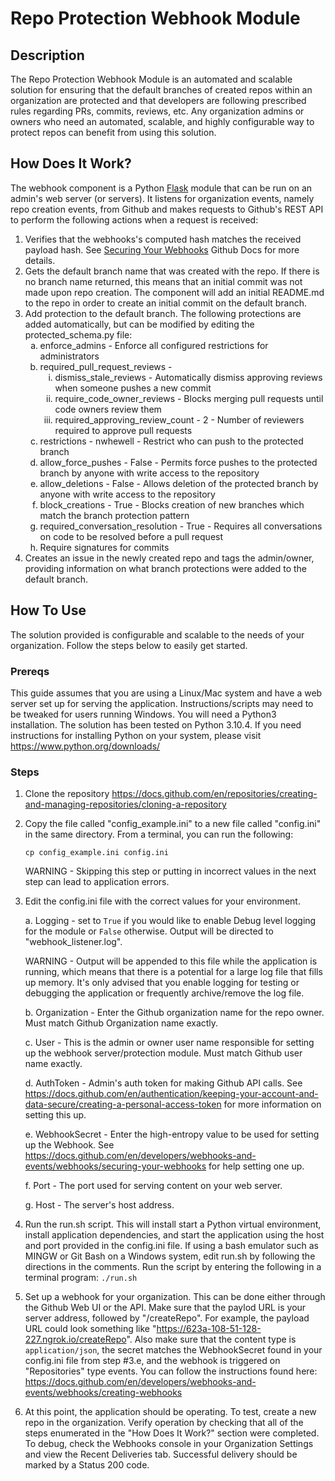 # Repo Protection Webhook Module
## Description
The Repo Protection Webhook Module is an automated and scalable solution for ensuring that the default branches of created repos within an organization are protected and that developers are following prescribed rules regarding PRs, commits, reviews, etc. Any organization admins or owners who need an automated, scalable, and highly configurable way to protect repos can benefit from using this solution.
## How Does It Work?
The webhook component is a Python [Flask](https://flask.palletsprojects.com/en/2.1.x/) module that can be run on an admin's web server (or servers). It listens for organization events, namely repo creation events, from Github and makes requests to Github's REST API to perform the following actions when a request is received:  

1. Verifies that the webhooks's computed hash matches the received payload hash. See [Securing Your Webhooks](https://docs.github.com/en/developers/webhooks-and-events/webhooks/securing-your-webhooks) Github Docs for more details.
1. Gets the default branch name that was created with the repo. If there is no branch name returned, this means that an initial commit was not made upon repo creation. The component will add an initial README.md to the repo in order to create an initial commit on the default branch.
1. Add protection to the default branch. The following protections are added automatically, but can be modified by editing the protected_schema.py file:  
    <ol type="a">
    <li>enforce_admins - Enforce all configured restrictions for administrators</li>
    <li>required_pull_request_reviews - 
    <ol type="i">
    <li>dismiss_stale_reviews - Automatically dismiss approving reviews when someone pushes a new commit</li>
    <li>require_code_owner_reviews - Blocks merging pull requests until code owners review them</li>
    <li>required_approving_review_count - 2 - Number of reviewers required to approve pull requests</li>
    </ol>
    </li>
    <li>restrictions - nwhewell - Restrict who can push to the protected branch</li>
    <li>allow_force_pushes - False - Permits force pushes to the protected branch by anyone with write access to the repository</li>
    <li>allow_deletions - False - Allows deletion of the protected branch by anyone with write access to the repository</li>
    <li>block_creations - True - Blocks creation of new branches which match the branch protection pattern</li>
    <li>required_conversation_resolution - True - Requires all conversations on code to be resolved before a pull request</li>
    <li>Require signatures for commits</li>
    </ol>
1. Creates an issue in the newly created repo and tags the admin/owner, providing information on what branch protections were added to the default branch.
## How To Use
The solution provided is configurable and scalable to the needs of your organization. Follow the steps below to easily get started.
### Prereqs
This guide assumes that you are using a Linux/Mac system and have a web server set up for serving the application. Instructions/scripts may need to be tweaked for users running Windows. You will need a Python3 installation. The solution has been tested on Python 3.10.4. If you need instructions for installing Python on your system, please visit https://www.python.org/downloads/
### Steps
1. Clone the repository https://docs.github.com/en/repositories/creating-and-managing-repositories/cloning-a-repository
1. Copy the file called "config_example.ini" to a new file called "config.ini" in the same directory. From a terminal, you can run the following:

    ```cp config_example.ini config.ini```

    WARNING - Skipping this step or putting in incorrect values in the next step can lead to application errors.
1. Edit the config.ini file with the correct values for your environment. 

    a. Logging - set to `True` if you would like to enable Debug level logging for the module or `False` otherwise. Output will be directed to "webhook_listener.log". 
    
    WARNING - Output will be appended to this file while the application is running, which means that there is a potential for a large log file that fills up memory. It's only advised that you enable logging for testing or debugging the application or frequently archive/remove the log file. 

    b. Organization - Enter the Github organization name for the repo owner. Must match Github Organization name exactly.

    c. User - This is the admin or owner user name responsible for setting up the webhook server/protection module. Must match Github user name exactly.

    d. AuthToken - Admin's auth token for making Github API calls. See https://docs.github.com/en/authentication/keeping-your-account-and-data-secure/creating-a-personal-access-token for more information on setting this up.

    e. WebhookSecret - Enter the high-entropy value to be used for setting up the Webhook. See https://docs.github.com/en/developers/webhooks-and-events/webhooks/securing-your-webhooks for help setting one up. 

    f. Port - The port used for serving content on your web server.

    g. Host - The server's host address.
1. Run the run.sh script. This will install start a Python virtual environment, install application dependencies, and start the application using the host and port provided in the config.ini file. If using a bash emulator such as MINGW or Git Bash on a Windows system, edit run.sh by following the directions in the comments. Run the script by entering the following in a terminal program:
```./run.sh```
1. Set up a webhook for your organization. This can be done either through the Github Web UI or the API. Make sure that the paylod URL is your server address, followed by "/createRepo". For example, the payload URL could look something like "https://623a-108-51-128-227.ngrok.io/createRepo". Also make sure that the content type is `application/json`, the secret matches the WebhookSecret found in your config.ini file from step #3.e, and the webhook is triggered on "Repositories" type events. You can follow the instructions found here: https://docs.github.com/en/developers/webhooks-and-events/webhooks/creating-webhooks
1. At this point, the application should be operating. To test, create a new repo in the organization. Verify operation by checking that all of the steps enumerated in the "How Does It Work?" section were completed. To debug, check the Webhooks console in your Organization Settings and view the Recent Deliveries tab. Successful delivery should be marked by a Status 200 code. 


